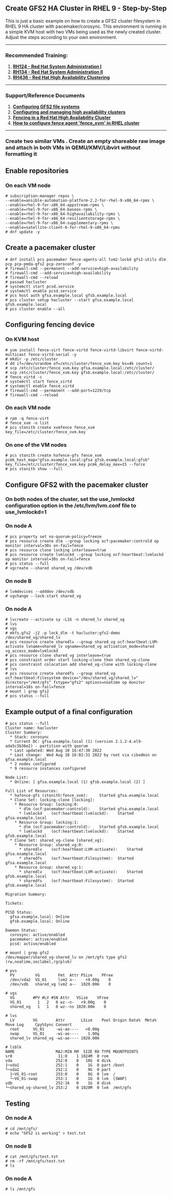 ## Create GFS2 HA Cluster in RHEL 9 - Step-by-Step
This is just a basic example on how to create a GFS2 cluster filesystem in RHEL 9 HA cluster with pacemaker/corosync. This environment is running in a simple KVM host with two VMs being used as the newly created cluster. Adjust the steps according to your own environment.

---

### Recommended Training:

1. [**RH124 - Red Hat System Administration I**](https://www.redhat.com/en/services/training/rh124-red-hat-system-administration-i)
2. [**RH134 - Red Hat System Administration II**](https://www.redhat.com/en/services/training/rh134-red-hat-system-administration-ii)
3. [**RH436 - Red Hat High Availability Clustering**](https://www.redhat.com/en/services/training/rh436-red-hat-high-availability-clustering)

---

### Support/Reference Documents

 1. **[Configuring GFS2 file systems](https://access.redhat.com/documentation/en-us/red_hat_enterprise_linux/9/html/configuring_gfs2_file_systems/index)**
 2. **[Configuring and managing high availability clusters](https://access.redhat.com/documentation/en-us/red_hat_enterprise_linux/9/html/configuring_and_managing_high_availability_clusters/index)**
3. **[Fencing in a Red Hat High Availability Cluster](https://access.redhat.com/solutions/15575)**
4. **[How to configure fence agent 'fence_xvm' in RHEL cluster](https://access.redhat.com/solutions/917833)**

---

### Create two similar VMs . Create an empty shareable raw image and attach in both VMs in QEMU/KMV/Libvirt without formatting it

## Enable repositories
### On each VM node

    # subscription-manager repos \
    --enable=ansible-automation-platform-2.2-for-rhel-9-x86_64-rpms \
    --enable=rhel-9-for-x86_64-appstream-rpms \
    --enable=rhel-9-for-x86_64-baseos-rpms \
    --enable=rhel-9-for-x86_64-highavailability-rpms \
    --enable=rhel-9-for-x86_64-resilientstorage-rpms \
    --enable=rhel-9-for-x86_64-supplementary-rpms \
    --enable=satellite-client-6-for-rhel-9-x86_64-rpms
    # dnf update -y

## Create a pacemaker cluster

    # dnf install pcs pacemaker fence-agents-all lvm2-lockd gfs2-utils dlm pcp pcp-pmda-gfs2 pcp-zeroconf -y
    # firewall-cmd --permanent --add-service=high-availability
    # firewall-cmd --add-service=high-availability
    # firewall-cmd --reload
    # passwd hacluster
    # systemctl start pcsd.service
    # systemctl enable pcsd.service
    # pcs host auth gfsa.example.local gfsb.example.local
    # pcs cluster setup hacluster --start gfsa.example.local gfsb.example.local
    # pcs cluster enable --all

## Configuring fencing device
### On KVM host

    # yum install fence-virt fence-virtd fence-virtd-libvirt fence-virtd-multicast fence-virtd-serial -y
    # mkdir -p /etc/cluster
    # dd if=/dev/urandom of=/etc/cluster/fence_xvm.key bs=4k count=1
    # scp /etc/cluster/fence_xvm.key gfsa.example.local:/etc/cluster/
    # scp /etc/cluster/fence_xvm.key gfsb.example.local:/etc/cluster/
    # fence_virtd -c
    # systemctl start fence_virtd
    # systemctl enable fence_virtd
    # firewall-cmd --permanent --add-port=1229/tcp
    # firewall-cmd --reload

### On each VM node

    # rpm -q fence-virt
    # fence_xvm -o list
    # pcs stonith create xvmfence fence_xvm key_file=/etc/cluster/fence_xvm.key

### On one of the VM nodes

    # pcs stonith create hafence-gfs fence_xvm pcmk_host_map="gfsa.example.local:gfsa gfsb.example.local:gfsb" key_file=/etc/cluster/fence_xvm.key pcmk_delay_max=15 --force
    # pcs stonith show --full

## Configure GFS2 with the pacemaker cluster
### On both nodes of the cluster, set the use_lvmlockd configuration option in the /etc/lvm/lvm.conf file to use_lvmlockd=1
### On node A

    # pcs property set no-quorum-policy=freeze
    # pcs resource create dlm --group locking ocf:pacemaker:controld op monitor interval=30s on-fail=fence
    # pcs resource clone locking interleave=true
    # pcs resource create lvmlockd --group locking ocf:heartbeat:lvmlockd op monitor interval=30s on-fail=fence
    # pcs status --full
    # vgcreate --shared shared_vg /dev/vdb

### On node B

    # lvmdevices --adddev /dev/vdb
    # vgchange --lock-start shared_vg

### On node A

    # lvcreate --activate sy -L1G -n shared_lv shared_vg
    # lvs
    # vgs
    # mkfs.gfs2 -j2 -p lock_dlm -t hacluster:gfs2-demo /dev/shared_vg/shared_lv
    # pcs resource create sharedlv --group shared_vg ocf:heartbeat:LVM-activate lvname=shared_lv vgname=shared_vg activation_mode=shared vg_access_mode=lvmlockd
    # pcs resource clone shared_vg interleave=true
    # pcs constraint order start locking-clone then shared_vg-clone
    # pcs constraint colocation add shared_vg-clone with locking-clone
    # lvs
    # pcs resource create sharedfs --group shared_vg ocf:heartbeat:Filesystem device="/dev/shared_vg/shared_lv" directory="/mnt/gfs" fstype="gfs2" options=noatime op monitor interval=10s on-fail=fence
    # mount | grep gfs2
    # pcs status --full

## Example output of a final configuration

    # pcs status --full
    Cluster name: hacluster
    Cluster Summary:
      * Stack: corosync
      * Current DC: gfsa.example.local (1) (version 2.1.2-4.el9-ada5c3b36e2) - partition with quorum
      * Last updated: Wed Aug 10 16:47:30 2022
      * Last change:  Wed Aug 10 16:02:31 2022 by root via cibadmin on gfsa.example.local
      * 2 nodes configured
      * 9 resource instances configured
    
    Node List:
      * Online: [ gfsa.example.local (1) gfsb.example.local (2) ]
    
    Full List of Resources:
      * hafence-gfs	(stonith:fence_xvm):	 Started gfsa.example.local
      * Clone Set: locking-clone [locking]:
        * Resource Group: locking:0:
          * dlm	(ocf:pacemaker:controld):	 Started gfsa.example.local
          * lvmlockd	(ocf:heartbeat:lvmlockd):	 Started gfsa.example.local
        * Resource Group: locking:1:
          * dlm	(ocf:pacemaker:controld):	 Started gfsb.example.local
          * lvmlockd	(ocf:heartbeat:lvmlockd):	 Started gfsb.example.local
      * Clone Set: shared_vg-clone [shared_vg]:
        * Resource Group: shared_vg:0:
          * sharedlv	(ocf:heartbeat:LVM-activate):	 Started gfsa.example.local
          * sharedfs	(ocf:heartbeat:Filesystem):	 Started gfsa.example.local
        * Resource Group: shared_vg:1:
          * sharedlv	(ocf:heartbeat:LVM-activate):	 Started gfsb.example.local
          * sharedfs	(ocf:heartbeat:Filesystem):	 Started gfsb.example.local
    
    Migration Summary:
    
    Tickets:
    
    PCSD Status:
      gfsa.example.local: Online
      gfsb.example.local: Online
    
    Daemon Status:
      corosync: active/enabled
      pacemaker: active/enabled
      pcsd: active/enabled

    # mount | grep gfs2
    /dev/mapper/shared_vg-shared_lv on /mnt/gfs type gfs2     (rw,noatime,seclabel,rgrplvb)
    
    # pvs
      PV         VG        Fmt  Attr PSize    PFree
      /dev/vda2  VG_01     lvm2 a--    <9.00g    0 
      /dev/vdb   shared_vg lvm2 a--  1020.00m    0 
      
    # vgs
      VG        #PV #LV #SN Attr   VSize    VFree
      VG_01       1   2   0 wz--n-   <9.00g    0 
      shared_vg   1   1   0 wz--ns 1020.00m    0 
      
    # lvs
      LV        VG        Attr       LSize    Pool Origin Data%  Meta%  Move Log     Cpy%Sync Convert
      root      VG_01     -wi-ao----   <8.00g                                                    
      swap      VG_01     -wi-ao----    1.00g                                                    
      shared_lv shared_vg -wi-ao---- 1020.00m       
                                                   
    # lsblk
    NAME                  MAJ:MIN RM  SIZE RO TYPE MOUNTPOINTS
    sr0                    11:0    1 1024M  0 rom  
    vda                   252:0    0   10G  0 disk 
    ├─vda1                252:1    0    1G  0 part /boot
    └─vda2                252:2    0    9G  0 part 
      ├─VG_01-root        253:0    0    8G  0 lvm  /
      └─VG_01-swap        253:1    0    1G  0 lvm  [SWAP]
    vdb                   252:16   0    1G  0 disk 
    └─shared_vg-shared_lv 253:2    0 1020M  0 lvm  /mnt/gfs

## Testing

### On node A
    # cd /mnt/gfs/
    # echo "GFS2 is working" > test.txt

### On node B

    # cat /mnt/gfs/test.txt
    # rm -rf /mnt/gfs/test.txt
    # ls

### On node A

    # ls /mnt/gfs
